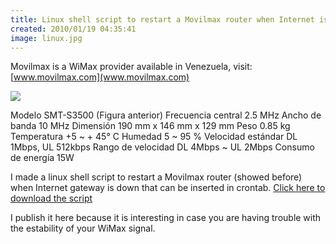 ```yaml
---
title: Linux shell script to restart a Movilmax router when Internet is down
created: 2010/01/19 04:35:41
image: linux.jpg
---
```


Movilmax is a WiMax provider available in Venezuela, visit: [www.movilmax.com](www.movilmax.com) 

![](https://www.olafrv.com/wp-content/uploads/2010/01/cpe_samsung_modem.jpg) 

Modelo SMT-S3500 (Figura anterior) Frecuencia central 2.5 MHz Ancho de banda 10 MHz Dimensión 190 mm x 146 mm x 129 mm Peso 0.85 kg Temperatura +5 ~ + 45° C Humedad 5 ~ 95 % Velocidad estándar DL 1Mbps, UL 512kbps Rango de velocidad DL 4Mbps ~ UL 2Mbps Consumo de energía 15W

I made a linux shell script to restart a Movilmax router (showed before) when Internet gateway is down that can be inserted in crontab. [Click here to download the script](https://www.olafrv.com/wp-content/uploads/2010/01/movilmax.tar.gz) 

I publish it here because it is interesting in case you are having trouble with the estability of your WiMax signal.